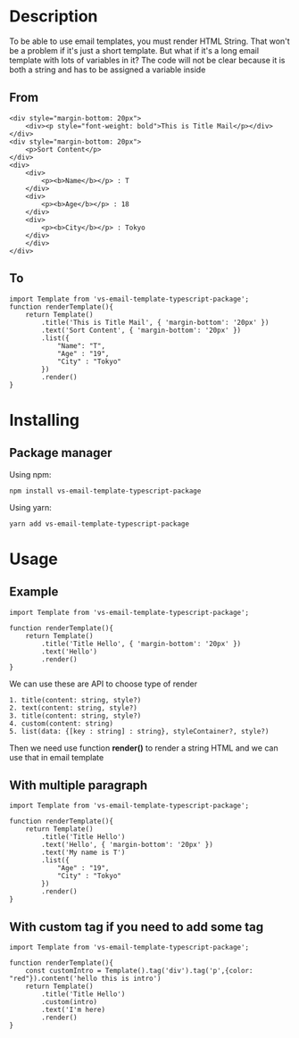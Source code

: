 # Description
To be able to use email templates, you must render HTML String. That won't be a problem if it's just a short template. But what if it's a long email template with lots of variables in it? The code will not be clear because it is both a string and has to be assigned a variable inside

## From
```
<div style="margin-bottom: 20px">
    <div><p style="font-weight: bold">This is Title Mail</p></div>
</div>
<div style="margin-bottom: 20px">
    <p>Sort Content</p>
</div>
<div>
    <div>
        <p><b>Name</b></p> : T
    </div>
    <div>
        <p><b>Age</b></p> : 18
    </div>
    <div>
        <p><b>City</b></p> : Tokyo
    </div>
    </div>
</div>
```
## To
```
import Template from 'vs-email-template-typescript-package';
function renderTemplate(){
    return Template()
        .title('This is Title Mail', { 'margin-bottom': '20px' })
        .text('Sort Content', { 'margin-bottom': '20px' })
        .list({
            "Name": "T",
            "Age" : "19",
            "City" : "Tokyo"
        })
        .render()
}
```


# Installing
## Package manager
Using npm:
```
npm install vs-email-template-typescript-package
```
Using yarn:
```
yarn add vs-email-template-typescript-package
```
# Usage
## Example
```
import Template from 'vs-email-template-typescript-package';

function renderTemplate(){
    return Template()
        .title('Title Hello', { 'margin-bottom': '20px' })
        .text('Hello')
        .render()
}
```
We can use these are API to choose type of render
```
1. title(content: string, style?)
2. text(content: string, style?)
3. title(content: string, style?)
4. custom(content: string)
5. list(data: {[key : string] : string}, styleContainer?, style?)
```
Then we need use function <b>render()</b> to render a string HTML and we can use that in email template



## With multiple paragraph
```
import Template from 'vs-email-template-typescript-package';

function renderTemplate(){
    return Template()
        .title('Title Hello')
        .text('Hello', { 'margin-bottom': '20px' })
        .text('My name is T')
        .list({
            "Age" : "19",
            "City" : "Tokyo"
        })
        .render()
}
```
## With custom tag if you need to add some tag 
```
import Template from 'vs-email-template-typescript-package';

function renderTemplate(){
    const customIntro = Template().tag('div').tag('p',{color: "red"}).content('hello this is intro')
    return Template()
        .title('Title Hello')
        .custom(intro)
        .text('I'm here)
        .render()
}
```